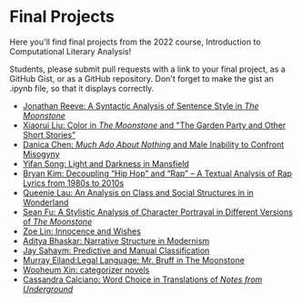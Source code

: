 # Final Projects

Here you'll find final projects from the 2022 course, Introduction to Computational Literary Analysis!

Students, please submit pull requests with a link to your final project, as a GitHub Gist, or as a GitHub repository. Don't forget to make the gist an .ipynb file, so that it displays correctly. 

 - [Jonathan Reeve: A Syntactic Analysis of Sentence Style in *The Moonstone*](https://gist.github.com/JonathanReeve/a8a16baee1a6cff789b8ed5b448a3002)  
 - [Xiaorui Liu: Color in *The Moonstone* and "The Garden Party and Other Short Stories"](https://github.com/xiaoruiyliu/dighum150c)
 - [Danica Chen: *Much Ado About Nothing* and Male Inability to Confront Misogyny](https://github.com/danicachen42/finalproject)
 - [Yifan Song: Light and Darkness in Mansfield](https://github.com/Y-A-Song/Yifan_final_proj_icla)
 - [Bryan Kim: Decoupling “Hip Hop” and “Rap” – A Textual Analysis of Rap Lyrics from 1980s to 2010s](https://github.com/bryank-js/150CRapTextualAnalysis)
 - [Queenie Lau: An Analysis on Class and Social Structures in in Wonderland](https://github.com/Queenie-Lau/dighum150c-final-proj)  
 - [Sean Fu: A Stylistic Analysis of Character Portrayal in Different Versions of *The Moonstone*](https://github.com/sean-fu88/SeanFu-Dighum150c-FinalProject)
 - [Zoe Lin: Innocence and Wishes](https://gist.github.com/z0e1in/20dbb402f9b89af46de53f17bbcb2ea8)
 - [Aditya Bhaskar: Narrative Structure in Modernism](https://gist.github.com/AdityaBhaskar0/cd63f8082619952550e9e793da95f20d)
 - [Jay Sahaym: Predictive and Manual Classification](https://github.com/jsahay/DH150C-final-project)
 - [Murray Eiland:Legal Language: Mr. Bruff in The Moonstone](https://github.com/mleiland/LitAnalysis/blob/main/MurrayEILAND-final.ipynb)
 - [Wooheum Xin: categorizer novels](https://github.com/woohuem-xin/categorizer-for-novels)
 - [Cassandra Calciano: Word Choice in Translations of *Notes from Underground*](https://github.com/CassandraCalciano/digital-humanities/blob/e3d5564511b5169bd6fcab3d907b7941750efe45/CassandraCalciano-TranslationAnalysisof_Notes.ipynb)

